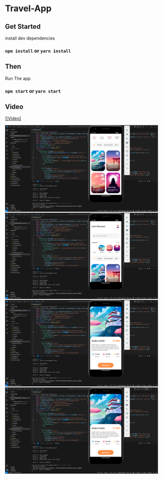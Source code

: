 # Travel-App

  

## Get Started

install dev dependencies

### `npm install` or `yarn install`

## Then

Run The app

### `npm start` or `yarn start`
## Video
[![Video]](https://mailuc-my.sharepoint.com/personal/cheemadu_mail_uc_edu/_layouts/15/stream.aspx?id=%2Fpersonal%2Fcheemadu%5Fmail%5Fuc%5Fedu%2FDocuments%2FRecordings%2FCall%20with%20Kunda%2C%20Nethaji%20Lakshman%20%28kundann%29%2D20240421%5F195223%2DMeeting%20Recording%2Emp4&ga=1&referrer=StreamWebApp%2EWeb&referrerScenario=AddressBarCopied%2Eview)

![Alt text](./assets/images/ss1.png)
![Alt text](./assets/images/ss2.png)
![Alt text](./assets/images/ss3.png)
![Alt text](./assets/images/ss4.png)

